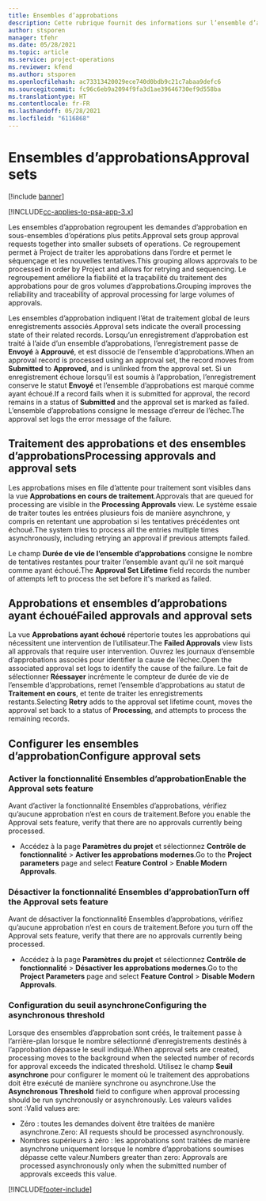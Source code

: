 ```yaml
---
title: Ensembles d’approbations
description: Cette rubrique fournit des informations sur l’ensemble d’approbation, les demandes et les sous-ensembles de ces opérations.
author: stsporen
manager: tfehr
ms.date: 05/28/2021
ms.topic: article
ms.service: project-operations
ms.reviewer: kfend
ms.author: stsporen
ms.openlocfilehash: ac73313420029ece740d0bdb9c21c7abaa9defc6
ms.sourcegitcommit: fc96c6eb9a2094f9fa3d1ae39646730ef9d558ba
ms.translationtype: HT
ms.contentlocale: fr-FR
ms.lasthandoff: 05/28/2021
ms.locfileid: "6116868"
---
```

# <a name="approval-sets"></a><span data-ttu-id="024f5-103">Ensembles d’approbations</span><span class="sxs-lookup"><span data-stu-id="024f5-103">Approval sets</span></span>

[!include [banner](../includes/psa-now-project-operations.md)]

[!INCLUDE[cc-applies-to-psa-app-3.x](../includes/cc-applies-to-psa-app-3x.md)]

<span data-ttu-id="024f5-104">Les ensembles d’approbation regroupent les demandes d’approbation en sous-ensembles d’opérations plus petits.</span><span class="sxs-lookup"><span data-stu-id="024f5-104">Approval sets group approval requests together into smaller subsets of operations.</span></span> <span data-ttu-id="024f5-105">Ce regroupement permet à Project de traiter les approbations dans l’ordre et permet le séquençage et les nouvelles tentatives.</span><span class="sxs-lookup"><span data-stu-id="024f5-105">This grouping allows approvals to be processed in order by Project and allows for retrying and sequencing.</span></span> <span data-ttu-id="024f5-106">Le regroupement améliore la fiabilité et la traçabilité du traitement des approbations pour de gros volumes d’approbations.</span><span class="sxs-lookup"><span data-stu-id="024f5-106">Grouping improves the reliability and traceability of approval processing for large volumes of approvals.</span></span>

<span data-ttu-id="024f5-107">Les ensembles d’approbation indiquent l’état de traitement global de leurs enregistrements associés.</span><span class="sxs-lookup"><span data-stu-id="024f5-107">Approval sets indicate the overall processing state of their related records.</span></span> <span data-ttu-id="024f5-108">Lorsqu’un enregistrement d’approbation est traité à l’aide d’un ensemble d’approbations, l’enregistrement passe de **Envoyé** à **Approuvé**, et est dissocié de l’ensemble d’approbations.</span><span class="sxs-lookup"><span data-stu-id="024f5-108">When an approval record is processed using an approval set, the record moves from **Submitted** to **Approved**, and is unlinked from the approval set.</span></span> <span data-ttu-id="024f5-109">Si un enregistrement échoue lorsqu’il est soumis à l’approbation, l’enregistrement conserve le statut **Envoyé** et l’ensemble d’approbations est marqué comme ayant échoué.</span><span class="sxs-lookup"><span data-stu-id="024f5-109">If a record fails when it is submitted for approval, the record remains in a status of **Submitted** and the approval set is marked as failed.</span></span> <span data-ttu-id="024f5-110">L’ensemble d’approbations consigne le message d’erreur de l’échec.</span><span class="sxs-lookup"><span data-stu-id="024f5-110">The approval set logs the error message of the failure.</span></span>

## <a name="processing-approvals-and-approval-sets"></a><span data-ttu-id="024f5-111">Traitement des approbations et des ensembles d’approbations</span><span class="sxs-lookup"><span data-stu-id="024f5-111">Processing approvals and approval sets</span></span>
<span data-ttu-id="024f5-112">Les approbations mises en file d’attente pour traitement sont visibles dans la vue **Approbations en cours de traitement**.</span><span class="sxs-lookup"><span data-stu-id="024f5-112">Approvals that are queued for processing are visible in the **Processing Approvals** view.</span></span> <span data-ttu-id="024f5-113">Le système essaie de traiter toutes les entrées plusieurs fois de manière asynchrone, y compris en retentant une approbation si les tentatives précédentes ont échoué.</span><span class="sxs-lookup"><span data-stu-id="024f5-113">The system tries to process all the entries multiple times asynchronously, including retrying an approval if previous attempts failed.</span></span>

<span data-ttu-id="024f5-114">Le champ **Durée de vie de l’ensemble d’approbations** consigne le nombre de tentatives restantes pour traiter l’ensemble avant qu’il ne soit marqué comme ayant échoué.</span><span class="sxs-lookup"><span data-stu-id="024f5-114">The **Approval Set Lifetime** field records the number of attempts left to process the set before it's marked as failed.</span></span>

## <a name="failed-approvals-and-approval-sets"></a><span data-ttu-id="024f5-115">Approbations et ensembles d’approbations ayant échoué</span><span class="sxs-lookup"><span data-stu-id="024f5-115">Failed approvals and approval sets</span></span>
<span data-ttu-id="024f5-116">La vue **Approbations ayant échoué** répertorie toutes les approbations qui nécessitent une intervention de l’utilisateur.</span><span class="sxs-lookup"><span data-stu-id="024f5-116">The **Failed Approvals** view lists all approvals that require user intervention.</span></span> <span data-ttu-id="024f5-117">Ouvrez les journaux d’ensemble d’approbations associés pour identifier la cause de l’échec.</span><span class="sxs-lookup"><span data-stu-id="024f5-117">Open the associated approval set logs to identify the cause of the failure.</span></span>
<span data-ttu-id="024f5-118">Le fait de sélectionner **Réessayer** incrémente le compteur de durée de vie de l’ensemble d’approbations, remet l’ensemble d’approbations au statut de **Traitement en cours**, et tente de traiter les enregistrements restants.</span><span class="sxs-lookup"><span data-stu-id="024f5-118">Selecting **Retry** adds to the approval set lifetime count, moves the approval set back to a status of **Processing**, and attempts to process the remaining records.</span></span>

## <a name="configure-approval-sets"></a><span data-ttu-id="024f5-119">Configurer les ensembles d’approbation</span><span class="sxs-lookup"><span data-stu-id="024f5-119">Configure approval sets</span></span>

###  <a name="enable-the-approval-sets-feature"></a><span data-ttu-id="024f5-120">Activer la fonctionnalité Ensembles d’approbation</span><span class="sxs-lookup"><span data-stu-id="024f5-120">Enable the Approval sets feature</span></span>
<span data-ttu-id="024f5-121">Avant d’activer la fonctionnalité Ensembles d’approbations, vérifiez qu’aucune approbation n’est en cours de traitement.</span><span class="sxs-lookup"><span data-stu-id="024f5-121">Before you enable the Approval sets feature, verify that there are no approvals currently being processed.</span></span>

- <span data-ttu-id="024f5-122">Accédez à la page **Paramètres du projet** et sélectionnez **Contrôle de fonctionnalité** > **Activer les approbations modernes**.</span><span class="sxs-lookup"><span data-stu-id="024f5-122">Go to the **Project parameters** page and select **Feature Control** > **Enable Modern Approvals**.</span></span>

### <a name="turn-off-the-approval-sets-feature"></a><span data-ttu-id="024f5-123">Désactiver la fonctionnalité Ensembles d’approbation</span><span class="sxs-lookup"><span data-stu-id="024f5-123">Turn off the Approval sets feature</span></span>
<span data-ttu-id="024f5-124">Avant de désactiver la fonctionnalité Ensembles d’approbations, vérifiez qu’aucune approbation n’est en cours de traitement.</span><span class="sxs-lookup"><span data-stu-id="024f5-124">Before you turn off the Approval sets feature, verify that there are no approvals currently being processed.</span></span>

- <span data-ttu-id="024f5-125">Accédez à la page **Paramètres du projet** et sélectionnez **Contrôle de fonctionnalité** > **Désactiver les approbations modernes**.</span><span class="sxs-lookup"><span data-stu-id="024f5-125">Go to the **Project Parameters** page and select **Feature Control** > **Disable Modern Approvals**.</span></span>

### <a name="configuring-the-asynchronous-threshold"></a><span data-ttu-id="024f5-126">Configuration du seuil asynchrone</span><span class="sxs-lookup"><span data-stu-id="024f5-126">Configuring the asynchronous threshold</span></span> 
<span data-ttu-id="024f5-127">Lorsque des ensembles d’approbation sont créés, le traitement passe à l’arrière-plan lorsque le nombre sélectionné d’enregistrements destinés à l’approbation dépasse le seuil indiqué.</span><span class="sxs-lookup"><span data-stu-id="024f5-127">When approval sets are created, processing moves to the background when the selected number of records for approval exceeds the indicated threshold.</span></span> <span data-ttu-id="024f5-128">Utilisez le champ **Seuil asynchrone** pour configurer le moment où le traitement des approbations doit être exécuté de manière synchrone ou asynchrone.</span><span class="sxs-lookup"><span data-stu-id="024f5-128">Use the **Asynchronous Threshold** field to configure when approval processing should be run synchronously or asynchronously.</span></span>
<span data-ttu-id="024f5-129">Les valeurs valides sont :</span><span class="sxs-lookup"><span data-stu-id="024f5-129">Valid values are:</span></span>

  - <span data-ttu-id="024f5-130">Zéro : toutes les demandes doivent être traitées de manière asynchrone.</span><span class="sxs-lookup"><span data-stu-id="024f5-130">Zero: All requests should be processed asynchronously.</span></span> 
  - <span data-ttu-id="024f5-131">Nombres supérieurs à zéro : les approbations sont traitées de manière asynchrone uniquement lorsque le nombre d’approbations soumises dépasse cette valeur.</span><span class="sxs-lookup"><span data-stu-id="024f5-131">Numbers greater than zero: Approvals are processed asynchronously only when the submitted number of approvals exceeds this value.</span></span>

[!INCLUDE[footer-include](../includes/footer-banner.md)]
